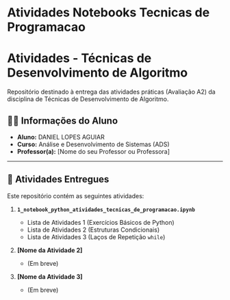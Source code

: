 # Atividades Notebooks Tecnicas de Programacao
# Atividades - Técnicas de Desenvolvimento de Algoritmo

Repositório destinado à entrega das atividades práticas (Avaliação A2) da disciplina de Técnicas de Desenvolvimento de Algoritmo.

## 🧑‍🎓 Informações do Aluno

* **Aluno:** DANIEL LOPES AGUIAR
* **Curso:** Análise e Desenvolvimento de Sistemas (ADS)
* **Professor(a):** [Nome do seu Professor ou Professora]

---

## 📂 Atividades Entregues

Este repositório contém as seguintes atividades:

1.  **`1_notebook_python_atividades_tecnicas_de_programacao.ipynb`**
    * Lista de Atividades 1 (Exercícios Básicos de Python)
    * Lista de Atividades 2 (Estruturas Condicionais)
    * Lista de Atividades 3 (Laços de Repetição `while`)

2.  **[Nome da Atividade 2]**
    * (Em breve)

3.  **[Nome da Atividade 3]**
    * (Em breve)
